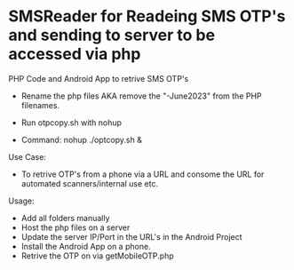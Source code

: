 # SMSReader for Readeing SMS OTP's and sending to server to be accessed via php
PHP Code and Android App to retrive SMS OTP's

- Rename the php files AKA remove the "-June2023" from the PHP filenames.

- Run otpcopy.sh with nohup 
- Command: nohup ./optcopy.sh &

Use Case:
- To retrive OTP's from a phone via a URL and consome the URL for automated scanners/internal use etc.

Usage:
- Add all folders manually
- Host the php files on a server
- Update the server IP/Port in the URL's in the Android Project
- Install the Android App on a phone.
- Retrive the OTP on via getMobileOTP.php

